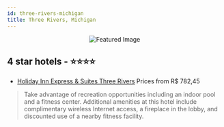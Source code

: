 ```yaml
---
id: three-rivers-michigan
title: Three Rivers, Michigan
---
```


<center><img src="https://i.travelapi.com/hotels/1000000/130000/120400/120365/84d5b915_z.jpg" alt="Featured Image" /></center>


##  4 star hotels - ⭐️⭐️⭐️⭐️

-    [Holiday Inn Express & Suites Three Rivers](https://us.hurb.com/hotels/three-rivers/holiday-inn-express-suites-three-rivers-JNP-JP073365?cmp=18055) Prices from R$ 782,45
   > Take advantage of recreation opportunities including an indoor pool and a fitness center. Additional amenities at this hotel include complimentary wireless Internet access, a fireplace in the lobby, and discounted use of a nearby fitness facility.
